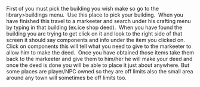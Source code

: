 ---
---
First of you must pick the building you wish make so go to the library>buildings menu.  Use this place to pick your building.  When you have finished this travel to a markeeter and search under his crafting menu by typing in that building (ex.ice shop deed).  When you have found the building you are trying to get click on it and look to the right side of that screen it should say components and info under the item you clicked on.  Click on components this will tell what you need to give to the markeeter to allow him to make the deed.  Once you have obtained those items take them back to the markeeter and give them to him/her he will make your deed and once the deed is done you will be able to place it just about anywhere. But some places are player/NPC owned so they are off limits also the small area around any town will sometimes be off limits too.